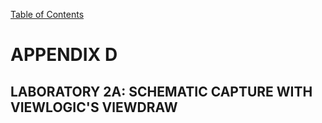 [Table of Contents](https://github.com/JeffDeCola/my-masters-thesis#table-of-contents)

# APPENDIX D

## LABORATORY 2A: SCHEMATIC CAPTURE WITH VIEWLOGIC'S VlEWDRAW
